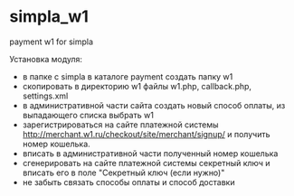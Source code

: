 simpla_w1
=========

payment w1 for simpla

Установка модуля: 
- в папке с simpla в каталоге payment создать папку w1
- скопировать в директорию w1 файлы w1.php, callback.php, settings.xml
- в административной части сайта создать новый способ оплаты, из выпадающего списка выбрать w1
- зарегистрироваться на сайте платежной системы http://merchant.w1.ru/checkout/site/merchant/signup/ и получить номер кошелька.
- вписать в административной части полученный номер кошелька
- сгенерировать на сайте платежной системы секретный ключ и вписать его в поле "Секретный ключ (если нужно)"
- не забыть связать способы оплаты и способ доставки
